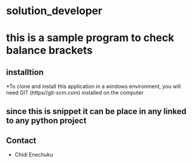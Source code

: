 # solution_developer
<!-- about the code -->
# this is a sample program to check balance brackets

## installtion
*To clone and install this application in a windows environment, you will need GIT (https//git-scm.com) installed on the computer

## since this is snippet it can be place in any linked to any python project 

## Contact
* Chidi Enechuku
